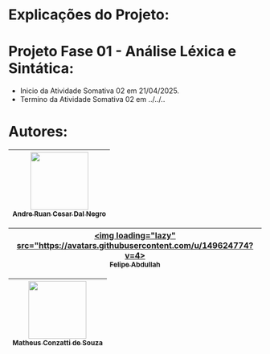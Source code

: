 # Explicações do Projeto:

# Projeto Fase 01 - Análise Léxica e Sintática:

- Inicio da Atividade Somativa 02 em 21/04/2025.
- Termino da Atividade Somativa 02 em ../../..

# Autores:

| [<img loading="lazy" src="https://avatars.githubusercontent.com/u/87741591?v=4" width=115><br><sub>Andre Ruan Cesar Dal Negro</sub>](https://github.com/wnexous) |  
| :---: |

| [<img loading="lazy" src="https://avatars.githubusercontent.com/u/149624774?v=4><br><sub>Felipe Abdullah</sub>](https://github.com/FelipeAbdullah) |  
| :---: |

| [<img loading="lazy" src="https://avatars.githubusercontent.com/u/73480995?s=400&u=59cdf2580e9db08617dd13ea6b14e5ed2086fde8&v=4" width=115><br><sub>Matheus Conzatti de Souza</sub>](https://github.com/Matheus-Conzatti) |  
| :---: |